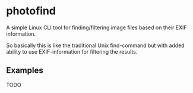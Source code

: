 # photofind
A simple Linux CLI tool for finding/filtering image files based on their EXIF information.

So basically this is like the traditional Unix find-command but with added ability to use EXIF-information for filtering the results.

## Examples
TODO
